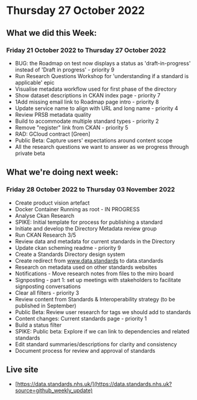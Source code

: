# Thursday 27 October 2022

## What we did this Week:
### Friday 21 October 2022 to Thursday 27 October 2022

* BUG: the Roadmap on test now displays a status as 'draft-in-progress' instead of 'Draft in progress' - priority 9
* Run Research Questions Workshop for 'understanding if a standard is applicable' epic
* Visualise metadata workflow used for first phase of the directory
* Show dataset descriptions in CKAN index page - priority 7
* 1Add missing email link to Roadmap page intro - priority 8
* Update service name to align with URL and long name  - priority 4
* Review PRSB metadata quality
* Build to accommodate multiple standard types - priority 2
* Remove "register" link from CKAN  - priority 5
* RAD: GCloud contract [Green]
* Public Beta: Capture users' expectations around content scope
* All the research questions we want to answer as we progress through private beta


## What we're doing next week:
### Friday 28 October 2022 to Thursday 03 November 2022

* Create product vision artefact
* Docker Container Running as root - IN PROGRESS
* Analyse Ckan Research
* SPIKE: Initial template for process for publishing a standard
* Initiate and develop the Directory Metadata review group
* Run CKAN Research 3/5
* Review data and metadata for current standards in the Directory
* Update ckan scheming readme - priority 9
* Create a Standards Directory design system
* Create redirect from www.data.standards to data.standards
* Research on metadata used on other standards websites
* Notifications - Move research notes from files to the miro board
* Signposting - part 1: set up meetings with stakeholders to facilitate signposting conversations
* Clear all filters  - priority 3
* Review content from Standards & Interoperability strategy (to be published in September)
* Public Beta: Review user research for tags we should add to standards
* Content changes: Current standards page - priority 1
* Build a status filter
* SPIKE: Public beta: Explore if we can link to dependencies and related standards
* Edit standard summaries/descriptions for clarity and consistency
* Document process for review and approval of standards


## Live site  
* [https://data.standards.nhs.uk/](https://data.standards.nhs.uk?source=github_weekly_update)

